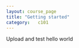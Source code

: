 ```yaml
---
layout: course_page
title: "Getting started"
category:	c101
---
```


<p>Upload and test hello world</p>

<!--table class="table table-hover">
<thead>
	<tr>
		<th>Title</th>
	</tr>
</thead>
{% tablerow lecture in site.categories.course-c-page %}
  <a href="{{ lecture.url }}">{{ lecture.title }}</a>
{% endtablerow %}
</table-->